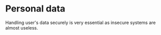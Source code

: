 # Personal data
Handling user's data securely is very essential as insecure systems are almost useless.